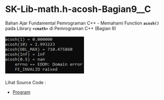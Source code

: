 # SK-Lib-math.h-acosh-Bagian9__C
Bahan Ajar Fundamental Pemrograman C++ - Memahami Function <code><b>acosh()</b></code> pada Library <code><b>&lt;cmath></b></code> di Pemrograman C++ (Bagian 9)<br><br>
<img src="https://github.com/RizkyKhapidsyah/SK-Lib-math.h-acosh-Bagian9__C/blob/master/SK-Lib-math.h-acosh-Bagian9__C/result/001.PNG"><br><br>
Lihat Source Code : <br>
- <a href="https://github.com/RizkyKhapidsyah/SK-Lib-math.h-acosh-Bagian9__C/blob/master/SK-Lib-math.h-acosh-Bagian9__C/Source.c">Program</a>
